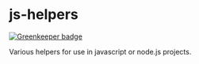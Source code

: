 # js-helpers

[![Greenkeeper badge](https://badges.greenkeeper.io/ovos/js-helpers.svg)](https://greenkeeper.io/)

Various helpers for use in javascript or node.js projects.
